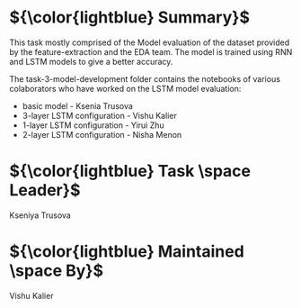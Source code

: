 

# ${\color{lightblue} Summary}$

  This task mostly comprised of the Model evaluation of the dataset provided by the feature-extraction and the EDA
  team. The model is trained using RNN and LSTM models to give a better accuracy.
  
  The task-3-model-development folder contains the notebooks of various colaborators who have worked on the LSTM model evaluation:
  - basic model - Ksenia Trusova
  - 3-layer LSTM configuration - Vishu Kalier
  - 1-layer LSTM configuration - Yirui Zhu
  - 2-layer LSTM configuration - Nisha Menon

# ${\color{lightblue} Task \space Leader}$
 Kseniya Trusova


# ${\color{lightblue} Maintained \space By}$
  Vishu Kalier
